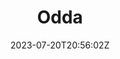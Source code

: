 ---
title: Odda
date: 2023-07-20T20:56:02Z
imagePath: static/img/gallery/230720-205602.jpeg
tags:
  - Hardanger-Bergen
---